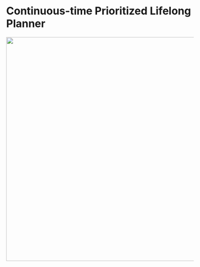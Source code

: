 # Continuous-time Prioritized Lifelong Planner

<div style="text-align: center;">
  <img src="https://github.com/user-attachments/assets/35edf31f-a66c-4bc0-b1d1-138ee592feaf" width="600">
</div>








